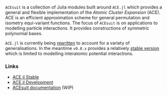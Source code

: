 

`ACEsuit` is a collection of Julia modules built around `ACE.jl` which provides a general and flexible implementation of the *Atomic Cluster Expansion* (ACE). ACE is an efficient approximation scheme for general permutation and isometry equi-variant functions. The focus of `ACEsuit` is on applications to modelling particle interactions. It provides constructions of symmetric polynomial bases. 

`ACE.jl` is currently being [rewritten](https://github.com/ACEsuit/ACE.jl) to account for a variety of generalisations. In the meantime `v0.8.x` provides a relatively [stable version](https://github.com/ACEsuit/ACE.jl/tree/dev-v0.8.x) which is limited to modelling interatomic potential interactions.

### Links 

* [ACE.jl Stable](https://github.com/ACEsuit/ACE.jl/tree/dev-v0.8.x)
* [ACE.jl Development](https://github.com/ACEsuit/ACE.jl)
* [ACEsuit documentation](https://acesuit.github.io/ACEdocs/dev/) (WIP)
